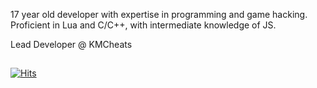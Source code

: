 17 year old developer with expertise in programming and game hacking. Proficient in Lua and C/C++, with intermediate knowledge of JS.

Lead Developer @ KMCheats
##
[![Hits](https://hits.seeyoufarm.com/api/count/incr/badge.svg?url=https%3A%2F%2Fgithub.com%2Ffrostyv&count_bg=%23000000&title_bg=%23030F1D&icon=macys.svg&icon_color=%230A82BE&title=visits&edge_flat=false)](https://hits.seeyoufarm.com)
